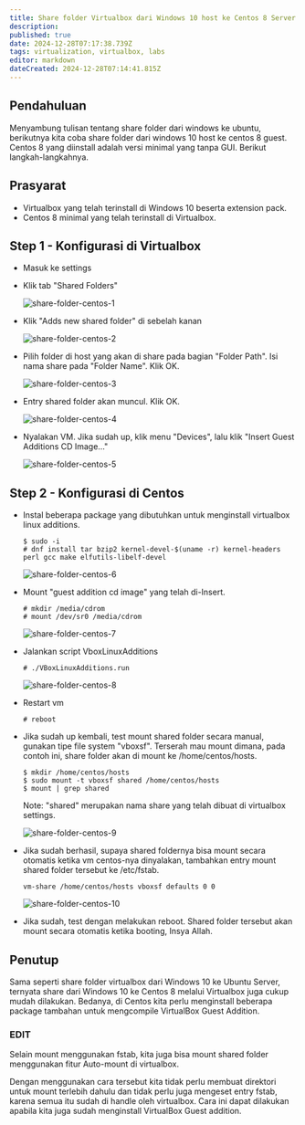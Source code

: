 ```yaml
---
title: Share folder Virtualbox dari Windows 10 host ke Centos 8 Server Guest
description: 
published: true
date: 2024-12-28T07:17:38.739Z
tags: virtualization, virtualbox, labs
editor: markdown
dateCreated: 2024-12-28T07:14:41.815Z
---
```


## Pendahuluan
Menyambung tulisan tentang share folder dari windows  ke ubuntu, berikutnya kita coba share folder dari windows 10 host ke centos 8 guest. Centos 8 yang diinstall adalah versi minimal yang tanpa GUI.
Berikut langkah-langkahnya.

## Prasyarat
- Virtualbox yang telah terinstall di Windows 10 beserta extension pack.
- Centos 8 minimal yang telah terinstall di Virtualbox.

## Step 1 - Konfigurasi di Virtualbox
- Masuk ke settings
- Klik tab "Shared Folders"

    ![share-folder-centos-1](https://res.cloudinary.com/peladen/image/upload/v1612739828/peladen/2020/10/share-folder-centos-1.png "share-folder-centos-1")

- Klik "Adds new shared folder" di sebelah kanan

    ![share-folder-centos-2](https://res.cloudinary.com/peladen/image/upload/v1612739828/peladen/2020/10/share-folder-centos-2.png "share-folder-centos-2")

- Pilih folder di host yang akan di share pada bagian "Folder Path". Isi nama share pada "Folder Name". Klik OK.

    ![share-folder-centos-3](https://res.cloudinary.com/peladen/image/upload/v1612739828/peladen/2020/10/share-folder-centos-3.png "share-folder-centos-3")

- Entry shared folder akan muncul. Klik OK.

    ![share-folder-centos-4](https://res.cloudinary.com/peladen/image/upload/v1612739828/peladen/2020/10/share-folder-centos-4.png "share-folder-centos-4")

- Nyalakan VM. Jika sudah up, klik menu "Devices", lalu klik "Insert Guest Additions CD Image…"

    ![share-folder-centos-5](https://res.cloudinary.com/peladen/image/upload/v1612739828/peladen/2020/10/share-folder-centos-5.png "share-folder-centos-5")

## Step 2 - Konfigurasi di Centos
- Instal beberapa package yang dibutuhkan untuk menginstall virtualbox linux additions.
    ```
    $ sudo -i
    # dnf install tar bzip2 kernel-devel-$(uname -r) kernel-headers perl gcc make elfutils-libelf-devel
    ```

    ![share-folder-centos-6](https://res.cloudinary.com/peladen/image/upload/v1612739828/peladen/2020/10/share-folder-centos-6.png "share-folder-centos-6")

- Mount "guest addition cd image" yang telah di-Insert.
    ```
    # mkdir /media/cdrom
    # mount /dev/sr0 /media/cdrom
    ```

    ![share-folder-centos-7](https://res.cloudinary.com/peladen/image/upload/v1612739828/peladen/2020/10/share-folder-centos-7.png "share-folder-centos-7")

- Jalankan script VboxLinuxAdditions
    ```
    # ./VBoxLinuxAdditions.run
    ```

    ![share-folder-centos-8](https://res.cloudinary.com/peladen/image/upload/v1612739828/peladen/2020/10/share-folder-centos-8.png "share-folder-centos-8")

- Restart vm
    ```
    # reboot
    ```

- Jika sudah up kembali, test mount shared folder secara manual, gunakan tipe file system "vboxsf". Terserah mau mount dimana, pada contoh ini, share folder akan di mount ke /home/centos/hosts.
    ```
    $ mkdir /home/centos/hosts
    $ sudo mount -t vboxsf shared /home/centos/hosts
    $ mount | grep shared
    ```
    Note: "shared" merupakan nama share yang telah dibuat di virtualbox settings.

    ![share-folder-centos-9](https://res.cloudinary.com/peladen/image/upload/v1612739828/peladen/2020/10/share-folder-centos-9.png "share-folder-centos-9")

- Jika sudah berhasil, supaya shared foldernya bisa mount secara otomatis ketika vm centos-nya dinyalakan, tambahkan entry mount shared folder tersebut ke /etc/fstab.
    ```$ sudo vim /etc/fstab
    vm-share /home/centos/hosts vboxsf defaults 0 0
    ```

    ![share-folder-centos-10](https://res.cloudinary.com/peladen/image/upload/v1612739828/peladen/2020/10/share-folder-centos-10.png "share-folder-centos-10")

- Jika sudah, test dengan melakukan reboot. Shared folder tersebut akan mount secara otomatis ketika booting, Insya Allah.

## Penutup
Sama seperti share folder virtualbox dari Windows 10 ke Ubuntu Server, ternyata share dari Windows 10 ke Centos 8 melalui Virtualbox juga cukup mudah dilakukan. Bedanya, di Centos kita perlu menginstall beberapa package tambahan untuk mengcompile VirtualBox Guest Addition.

### EDIT
Selain mount menggunakan fstab, kita juga bisa mount shared folder menggunakan fitur Auto-mount di virtualbox.

Dengan menggunakan cara tersebut kita tidak perlu membuat direktori untuk mount terlebih dahulu dan tidak perlu juga mengeset entry fstab, karena semua itu sudah di handle oleh virtualbox. Cara ini dapat dilakukan apabila kita juga sudah menginstall VirtualBox Guest addition.
